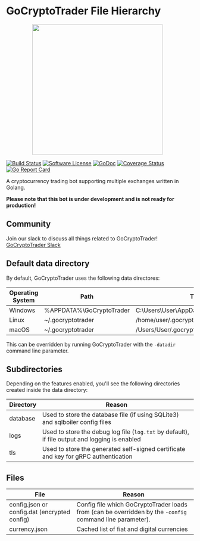 # GoCryptoTrader File Hierarchy

<img src="https://github.com/thrasher-corp/gocryptotrader/blob/master/web/src/assets/page-logo.png?raw=true" width="350px" height="350px" hspace="70">

[![Build Status](https://github.com/thrasher-corp/gocryptotrader/actions/workflows/tests.yml/badge.svg?brach=master)](https://github.com/thrasher-corp/gocryptotrader/actions/workflows/tests.yml)
[![Software License](https://img.shields.io/badge/License-MIT-orange.svg?style=flat-square)](https://github.com/thrasher-corp/gocryptotrader/blob/master/LICENSE)
[![GoDoc](https://godoc.org/github.com/thrasher-corp/gocryptotrader?status.svg)](https://godoc.org/github.com/thrasher-corp/gocryptotrader)
[![Coverage Status](http://codecov.io/github/thrasher-corp/gocryptotrader/coverage.svg?branch=master)](http://codecov.io/github/thrasher-corp/gocryptotrader?branch=master)
[![Go Report Card](https://goreportcard.com/badge/github.com/thrasher-corp/gocryptotrader)](https://goreportcard.com/report/github.com/thrasher-corp/gocryptotrader)

A cryptocurrency trading bot supporting multiple exchanges written in Golang.

**Please note that this bot is under development and is not ready for production!**

## Community

Join our slack to discuss all things related to GoCryptoTrader! [GoCryptoTrader Slack](https://join.slack.com/t/gocryptotrader/shared_invite/enQtNTQ5NDAxMjA2Mjc5LTc5ZDE1ZTNiOGM3ZGMyMmY1NTAxYWZhODE0MWM5N2JlZDk1NDU0YTViYzk4NTk3OTRiMDQzNGQ1YTc4YmRlMTk)

## Default data directory

By default, GoCryptoTrader uses the following data directores:

Operating System | Path | Translated
--- | --- | ----
| Windows | %APPDATA%\GoCryptoTrader | C:\Users\User\AppData\Roaming\GoCryptoTrader
| Linux | ~/.gocryptotrader | /home/user/.gocryptotrader
| macOS | ~/.gocryptotrader | /Users/User/.gocryptotrader

This can be overridden by running GoCryptoTrader with the `-datadir` command line
parameter.

## Subdirectories

Depending on the features enabled, you'll see the following directories created
inside the data directory:

Directory | Reason
--- | ---
| database | Used to store the database file (if using SQLite3) and sqlboiler config files
| logs | Used to store the debug log file (`log.txt` by default), if file output and logging is enabled
| tls | Used to store the generated self-signed certificate and key for gRPC authentication

## Files

File | Reason
--- | ---
config.json or config.dat (encrypted config) | Config file which GoCryptoTrader loads from (can be overridden by the `-config` command line parameter).
currency.json | Cached list of fiat and digital currencies
